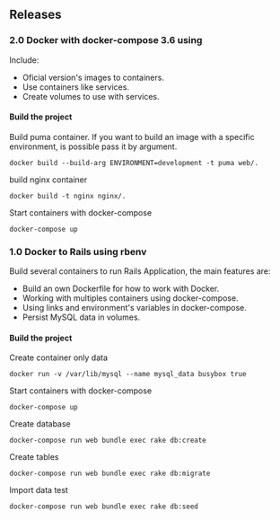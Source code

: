 ## Releases

### 2.0 Docker with docker-compose 3.6 using

Include:

- Oficial version's images to containers.
- Use containers like services.
- Create volumes to use with services.

#### Build the project

Build puma container. If you want to build an image with a specific environment, is possible pass it by argument.

```
docker build --build-arg ENVIRONMENT=development -t puma web/.
```

build nginx container

```
docker build -t nginx nginx/.
```

Start containers with docker-compose

```
docker-compose up
```

### 1.0 Docker to Rails using rbenv

Build several containers to run Rails Application, the main features are:

- Build an own Dockerfile for how to work with Docker.
- Working with multiples containers using docker-compose.
- Using links and environment's variables in docker-compose.
- Persist MySQL data in volumes.

#### Build the project

Create container only data

```
docker run -v /var/lib/mysql --name mysql_data busybox true
```

Start containers with docker-compose

```
docker-compose up
```

Create database

```
docker-compose run web bundle exec rake db:create
```

Create tables

```
docker-compose run web bundle exec rake db:migrate
```

Import data test

```
docker-compose run web bundle exec rake db:seed
```
